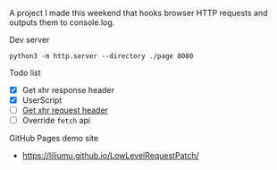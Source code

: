 A project I made this weekend that hooks browser HTTP requests and outputs them to console.log.

Dev server

```
python3 -m http.server --directory ./page 8080
```

Todo list

* [x] Get xhr response header
* [x] UserScript
* [ ] [Get xhr request header](https://stackoverflow.com/questions/58776280/how-can-i-convert-arraybuffer-to-json)
* [ ] Override `fetch` api

GitHub Pages demo site

- https://liliumu.github.io/LowLevelRequestPatch/
